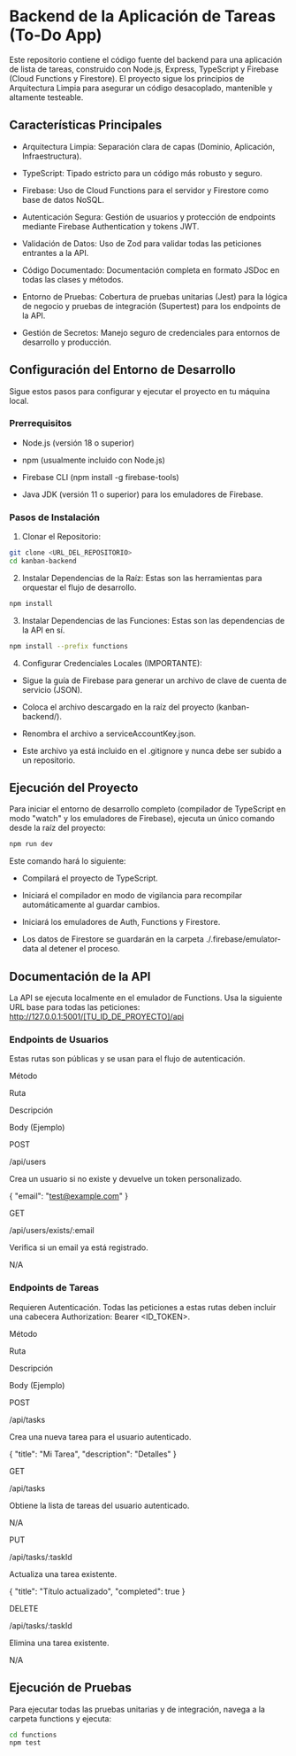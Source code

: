 # Backend de la Aplicación de Tareas (To-Do App)
Este repositorio contiene el código fuente del backend para una aplicación de lista de tareas, construido con Node.js, Express, TypeScript y Firebase (Cloud Functions y Firestore). El proyecto sigue los principios de Arquitectura Limpia para asegurar un código desacoplado, mantenible y altamente testeable.

## Características Principales

- Arquitectura Limpia: Separación clara de capas (Dominio, Aplicación, Infraestructura).

- TypeScript: Tipado estricto para un código más robusto y seguro.

- Firebase: Uso de Cloud Functions para el servidor y Firestore como base de datos NoSQL.

- Autenticación Segura: Gestión de usuarios y protección de endpoints mediante Firebase Authentication y tokens JWT.

- Validación de Datos: Uso de Zod para validar todas las peticiones entrantes a la API.

- Código Documentado: Documentación completa en formato JSDoc en todas las clases y métodos.

- Entorno de Pruebas: Cobertura de pruebas unitarias (Jest) para la lógica de negocio y pruebas de integración (Supertest) para los endpoints de la API.

- Gestión de Secretos: Manejo seguro de credenciales para entornos de desarrollo y producción.

## Configuración del Entorno de Desarrollo
Sigue estos pasos para configurar y ejecutar el proyecto en tu máquina local.

### Prerrequisitos
- Node.js (versión 18 o superior)

- npm (usualmente incluido con Node.js)

- Firebase CLI (npm install -g firebase-tools)

- Java JDK (versión 11 o superior) para los emuladores de Firebase.

### Pasos de Instalación
1. Clonar el Repositorio:

```bash
git clone <URL_DEL_REPOSITORIO>
cd kanban-backend
```

2. Instalar Dependencias de la Raíz:
Estas son las herramientas para orquestar el flujo de desarrollo.

```bash
npm install
```

3. Instalar Dependencias de las Funciones:
Estas son las dependencias de la API en sí.

```bash
npm install --prefix functions
```

4. Configurar Credenciales Locales (IMPORTANTE):

- Sigue la guía de Firebase para generar un archivo de clave de cuenta de servicio (JSON).

- Coloca el archivo descargado en la raíz del proyecto (kanban-backend/).

- Renombra el archivo a serviceAccountKey.json.

- Este archivo ya está incluido en el .gitignore y nunca debe ser subido a un repositorio.

## Ejecución del Proyecto
Para iniciar el entorno de desarrollo completo (compilador de TypeScript en modo "watch" y los emuladores de Firebase), ejecuta un único comando desde la raíz del proyecto:

```bash
npm run dev
```

Este comando hará lo siguiente:

- Compilará el proyecto de TypeScript.

- Iniciará el compilador en modo de vigilancia para recompilar automáticamente al guardar cambios.

- Iniciará los emuladores de Auth, Functions y Firestore.

- Los datos de Firestore se guardarán en la carpeta ./.firebase/emulator-data al detener el proceso.

## Documentación de la API
La API se ejecuta localmente en el emulador de Functions. Usa la siguiente URL base para todas las peticiones:
http://127.0.0.1:5001/[TU_ID_DE_PROYECTO]/api

### Endpoints de Usuarios
Estas rutas son públicas y se usan para el flujo de autenticación.

Método

Ruta

Descripción

Body (Ejemplo)

POST

/api/users

Crea un usuario si no existe y devuelve un token personalizado.

{ "email": "test@example.com" }

GET

/api/users/exists/:email

Verifica si un email ya está registrado.

N/A

### Endpoints de Tareas
Requieren Autenticación. Todas las peticiones a estas rutas deben incluir una cabecera Authorization: Bearer <ID_TOKEN>.

Método

Ruta

Descripción

Body (Ejemplo)

POST

/api/tasks

Crea una nueva tarea para el usuario autenticado.

{ "title": "Mi Tarea", "description": "Detalles" }

GET

/api/tasks

Obtiene la lista de tareas del usuario autenticado.

N/A

PUT

/api/tasks/:taskId

Actualiza una tarea existente.

{ "title": "Título actualizado", "completed": true }

DELETE

/api/tasks/:taskId

Elimina una tarea existente.

N/A

## Ejecución de Pruebas
Para ejecutar todas las pruebas unitarias y de integración, navega a la carpeta functions y ejecuta:

```bash
cd functions
npm test
```
